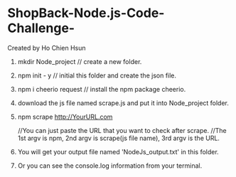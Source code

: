 # ShopBack-Node.js-Code-Challenge-
Created by Ho Chien Hsun

1. mkdir Node_project   // create a new folder.
2. npm init - y // initial this folder and create the json file.
3. npm i cheerio request // install the npm package cheerio.
4. download the js file named scrape.js and put it into Node_project folder.
5. npm scrape http://YourURL.com 

   //You can just paste the URL that you want to check after scrape.
   //The 1st argv is npm, 2nd argv is scrape(js file name), 3rd argv is the URL.
6. You will get your output file named 'NodeJs_output.txt' in this folder.
7. Or you can see the console.log information from your terminal.
